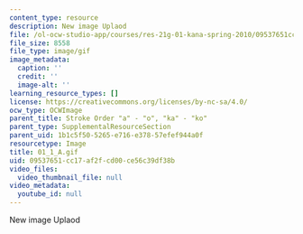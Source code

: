```yaml
---
content_type: resource
description: New image Uplaod
file: /ol-ocw-studio-app/courses/res-21g-01-kana-spring-2010/09537651cc17af2fcd00ce56c39df38b_01_1_A.gif
file_size: 8558
file_type: image/gif
image_metadata:
  caption: ''
  credit: ''
  image-alt: ''
learning_resource_types: []
license: https://creativecommons.org/licenses/by-nc-sa/4.0/
ocw_type: OCWImage
parent_title: Stroke Order "a" - "o", "ka" - "ko"
parent_type: SupplementalResourceSection
parent_uid: 1b1c5f50-5265-e716-e378-57efef944a0f
resourcetype: Image
title: 01_1_A.gif
uid: 09537651-cc17-af2f-cd00-ce56c39df38b
video_files:
  video_thumbnail_file: null
video_metadata:
  youtube_id: null
---
```

New image Uplaod